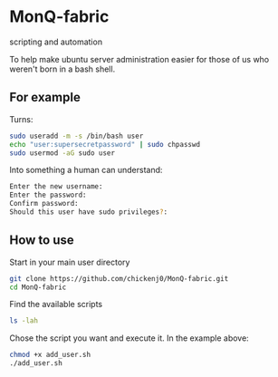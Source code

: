 # MonQ-fabric
 scripting and automation

To help make ubuntu server administration easier for those of us who weren't born in a bash shell.

## For example

Turns:
``` bash
sudo useradd -m -s /bin/bash user
echo "user:supersecretpassword" | sudo chpasswd
sudo usermod -aG sudo user
```

Into something a human can understand:
``` bash
Enter the new username:
Enter the password:
Confirm password:
Should this user have sudo privileges?:
```

## How to use 
Start in your main user directory

``` bash
git clone https://github.com/chickenj0/MonQ-fabric.git
cd MonQ-fabric
```
Find the available scripts
``` bash
ls -lah
```

Chose the script you want and execute it. In the example above:
``` bash
chmod +x add_user.sh
./add_user.sh
```
